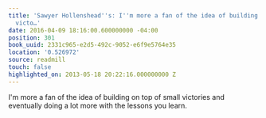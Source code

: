 ```yaml
---
title: 'Sawyer Hollenshead''s: I''m more a fan of the idea of building on top of small
  victo…'
date: 2016-04-09 18:16:00.600000000 -04:00
position: 301
book_uuid: 2331c965-e2d5-492c-9052-e6f9e5764e35
location: '0.526972'
source: readmill
touch: false
highlighted_on: 2013-05-18 20:22:16.000000000 Z
---
```


I'm more a fan of the idea of building on top of small victories and eventually doing a lot more with the lessons you learn.